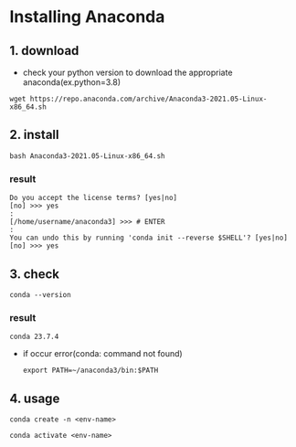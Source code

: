 # Installing Anaconda

## 1. download
- check your python version to download the appropriate anaconda(ex.python=3.8)

```shell
wget https://repo.anaconda.com/archive/Anaconda3-2021.05-Linux-x86_64.sh
```

## 2. install
```shell
bash Anaconda3-2021.05-Linux-x86_64.sh
```

### result
```shell
Do you accept the license terms? [yes|no]
[no] >>> yes
:
[/home/username/anaconda3] >>> # ENTER
:
You can undo this by running 'conda init --reverse $SHELL'? [yes|no]
[no] >>> yes
```

## 3. check
```shell
conda --version
```

### result
```shell
conda 23.7.4
```

- if occur error(conda: command not found)
  ```shell
  export PATH=~/anaconda3/bin:$PATH
  ```

## 4. usage
```shell
conda create -n <env-name>
```

```shell
conda activate <env-name>
```
